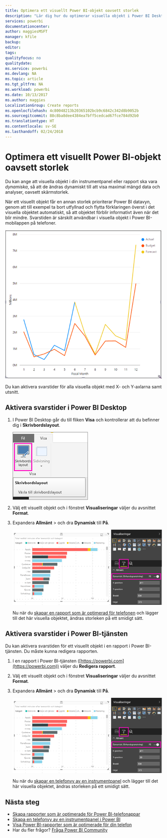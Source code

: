 ```yaml
---
title: Optimera ett visuellt Power BI-objekt oavsett storlek
description: "Lär dig hur du optimerar visuella objekt i Power BI Desktop och Power BI-tjänsten för Power BI-mobilapparna."
services: powerbi
documentationcenter: 
author: maggiesMSFT
manager: kfile
backup: 
editor: 
tags: 
qualityfocus: no
qualitydate: 
ms.service: powerbi
ms.devlang: NA
ms.topic: article
ms.tgt_pltfrm: NA
ms.workload: powerbi
ms.date: 10/13/2017
ms.author: maggies
LocalizationGroup: Create reports
ms.openlocfilehash: 4c80048213b20365102bcb9c6842c342d8b9052b
ms.sourcegitcommit: 88c8ba8dee4384ea7bff5cedcad67fce784d92b0
ms.translationtype: HT
ms.contentlocale: sv-SE
ms.lasthandoff: 02/24/2018
---
```

# <a name="optimize-a-power-bi-visual-for-any-size"></a>Optimera ett visuellt Power BI-objekt oavsett storlek
Du kan ange att visuella objekt i din instrumentpanel eller rapport ska vara *dynamiska*, så att de ändras dynamiskt till att visa maximal mängd data och analyser, oavsett skärmstorlek.

När ett visuellt objekt får en annan storlek prioriterar Power BI datavyn, genom att till exempel ta bort utfyllnad och flytta förklaringen överst i det visuella objektet automatiskt, så att objektet förblir informativt även när det blir mindre. Svarstiden är särskilt användbar i visuella objekt i Power BI-mobilappen på telefoner.

![Dynamisk storleksändring av visuella objekt](media/desktop-create-responsive-visuals/power-bi-responsive-visual.gif)

Du kan aktivera svarstider för alla visuella objekt med X- och Y-axlarna samt utsnitt.

## <a name="turn-on-responsiveness-in-power-bi-desktop"></a>Aktivera svarstider i Power BI Desktop
1. I Power BI Desktop går du till fliken **Visa** och kontrollerar att du befinner dig i **Skrivbordslayout**.
   
    ![Ikonen Skrivbordslayout](media/desktop-create-responsive-visuals/power-bi-desktop-layout.png)
2. Välj ett visuellt objekt och i fönstret **Visualiseringar** väljer du avsnittet **Format**.
3. Expandera **Allmänt** > och dra **Dynamisk** till **På**.
   
    ![Dynamisk är aktiverat](media/desktop-create-responsive-visuals/power-bi-turn-responsive-on.png)
   
     Nu när du [skapar en rapport som är optimerad för telefonen](desktop-create-phone-report.md) och lägger till det här visuella objektet, ändras storleken på ett smidigt sätt.

## <a name="turn-on-responsiveness-in-the-power-bi-service"></a>Aktivera svarstider i Power BI-tjänsten
Du kan aktivera svarstiden för ett visuellt objekt i en rapport i Power BI-tjänsten. Du måste kunna redigera rapporten.

1. I en rapport i Power BI-tjänsten ([https://powerbi.com](https://powerbi.com)) väljer du **Redigera rapport**.
2. Välj ett visuellt objekt och i fönstret **Visualiseringar** väljer du avsnittet **Format**.
3. Expandera **Allmänt** > och dra **Dynamisk** till **På**.
   
    ![Dynamisk är aktiverat](media/desktop-create-responsive-visuals/power-bi-turn-responsive-on.png)
   
     Nu när du [skapar en telefonvy av en instrumentpanel](service-create-dashboard-mobile-phone-view.md) och lägger till det här visuella objektet, ändras storleken på ett smidigt sätt.

## <a name="next-steps"></a>Nästa steg
* [Skapa rapporter som är optimerade för Power BI-telefonappar](desktop-create-phone-report.md)
* [Skapa en telefonvy av en instrumentpanel i Power BI](service-create-dashboard-mobile-phone-view.md)
* [Visa Power BI-rapporter som är optimerade för din telefon](mobile-apps-view-phone-report.md)
* Har du fler frågor? [Fråga Power BI Community](http://community.powerbi.com/)

